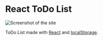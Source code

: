 # React ToDo List

![Screenshot of the site](http://lrodriguez.me/images/todo_list.png)

ToDo List made with [React](https://reactjs.org/) and [localStorage](https://developer.mozilla.org/en-US/docs/Web/API/Window/localStorage).
